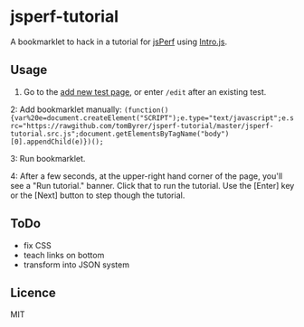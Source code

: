 jsperf-tutorial
==============

A bookmarklet to hack in a tutorial for [jsPerf](http://jsperf.com) using [Intro.js](http://usablica.github.io/intro.js/).

## Usage

1. Go to the [add new test page](http://jsperf.com), or enter `/edit` after an existing test.

2: Add bookmarklet manually:
`(function(){var%20e=document.createElement("SCRIPT");e.type="text/javascript";e.src="https://rawgithub.com/tomByrer/jsperf-tutorial/master/jsperf-tutorial.src.js";document.getElementsByTagName("body")[0].appendChild(e)})();`

3: Run bookmarklet.

4: After a few seconds, at the upper-right hand corner of the page, you'll see a "Run tutorial." banner.  Click that to run the tutorial.  Use the [Enter] key or the [Next] button to step though the tutorial. 


## ToDo

* fix CSS
* teach links on bottom
* transform into JSON system

## Licence

MIT
